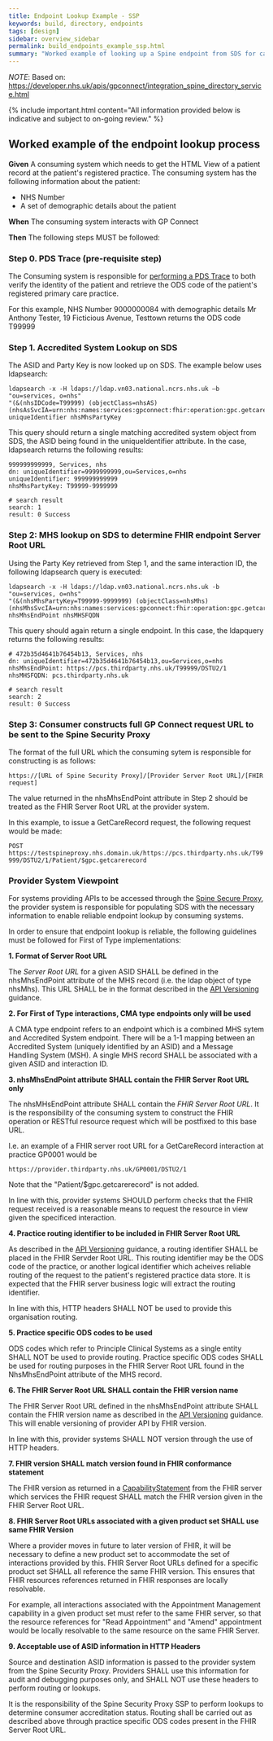 ```yaml
---
title: Endpoint Lookup Example - SSP
keywords: build, directory, endpoints
tags: [design]
sidebar: overview_sidebar
permalink: build_endpoints_example_ssp.html
summary: "Worked example of looking up a Spine endpoint from SDS for calls brokered through SSP"
---
```


*NOTE*: Based on: https://developer.nhs.uk/apis/gpconnect/integration_spine_directory_service.html

{% include important.html content="All information provided below is indicative and subject to on-going review." %}

## Worked example of the endpoint lookup process ##

**Given**
A consuming system which needs to get the HTML View of a patient record at the patient's registered practice. The consuming system has the following information about the patient:
- NHS Number
- A set of demographic details about the patient

**When**
The consuming system interacts with GP Connect

**Then** 
The following steps MUST be followed:


### Step 0. PDS Trace (pre-requisite step)

The Consuming system is responsible for [performing a PDS Trace](integration_personal_demographic_service.html) to both verify the identity of the patient and retrieve the ODS code of the patient's registered primary care practice. 

For this example, NHS Number 9000000084 with demographic details Mr Anthony Tester, 19 Ficticious Avenue, Testtown returns the ODS code T99999


### Step 1. Accredited System Lookup on SDS

The ASID and Party Key is now looked up on SDS. The example below uses ldapsearch:
	
	ldapsearch -x -H ldaps://ldap.vn03.national.ncrs.nhs.uk –b "ou=services, o=nhs" 
	"(&(nhsIDCode=T99999) (objectClass=nhsAS)(nhsAsSvcIA=urn:nhs:names:services:gpconnect:fhir:operation:gpc.getcarerecord))" 
	uniqueIdentifier nhsMhsPartyKey
	
This query should return a single matching accredited system object from SDS, the ASID being found in the uniqueIdentifier attribute. In the case, ldapsearch returns the following results:


	999999999999, Services, nhs
	dn: uniqueIdentifier=9999999999,ou=Services,o=nhs
	uniqueIdentifier: 999999999999
	nhsMhsPartyKey: T99999-9999999

	# search result
	search: 1
	result: 0 Success

	
### Step 2: MHS lookup on SDS to determine FHIR endpoint Server Root URL

Using the Party Key retrieved from Step 1, and the same interaction ID, the following ldapsearch query is executed:

	ldapsearch -x -H ldaps://ldap.vn03.national.ncrs.nhs.uk -b "ou=services, o=nhs" 
	"(&(nhsMhsPartyKey=T99999-9999999) (objectClass=nhsMhs) (nhsMhsSvcIA=urn:nhs:names:services:gpconnect:fhir:operation:gpc.getcarerecord))" 
	nhsMhsEndPoint nhsMHSFQDN
	

This query should again return a single endpoint. In this case, the ldapquery returns the following results:

	# 472b35d4641b76454b13, Services, nhs
	dn: uniqueIdentifier=472b35d4641b76454b13,ou=Services,o=nhs
	nhsMhsEndPoint: https://pcs.thirdparty.nhs.uk/T99999/DSTU2/1
	nhsMHSFQDN: pcs.thirdparty.nhs.uk

	# search result
	search: 2
	result: 0 Success
	


### Step 3: Consumer constructs full GP Connect request URL to be sent to the Spine Security Proxy

The format of the full URL which the consuming sytem is responsible for constructing is as follows:

`https://[URL of Spine Security Proxy]/[Provider Server Root URL]/[FHIR request]`

The value returned in the nhsMhsEndPoint attribute in Step 2 should be treated as the FHIR Server Root URL at the provider system.

In this example, to issue a GetCareRecord request, the following request would be made:

`POST https://testspineproxy.nhs.domain.uk/https://pcs.thirdparty.nhs.uk/T99999/DSTU2/1/Patient/$gpc.getcarerecord`



### Provider System Viewpoint ###

For systems providing APIs to be accessed through the [Spine Secure Proxy](ssp_overview.html), the provider system is responsible for populating SDS with the necessary information to enable reliable endpoint lookup by consuming systems.

In order to ensure that endpoint lookup is reliable, the following guidelines must be followed for First of Type implementations:

**1. Format of Server Root URL**

The *Server Root URL* for a given ASID SHALL be defined in the nhsMhsEndPoint attribute of the MHS record (i.e. the ldap object of type nhsMhs). This URL SHALL be in the format described in the [API Versioning](development_general_api_guidance.html#fhir-api-versioning) guidance.


**2. For First of Type interactions, CMA type endpoints only will be used**

A CMA type endpoint refers to an endpoint which is a combined MHS sytem and Accredited System endpoint. There will be a 1-1 mapping between an Accredited System (uniquely identified by an ASID) and a Message Handling System (MSH). A single MHS record SHALL be associated with a given ASID and interaction ID.

**3. nhsMhsEndPoint attribute SHALL contain the FHIR Server Root URL only**

The nhsMHsEndPoint attribute SHALL contain the *FHIR Server Root URL*. It is the responsibility of the consuming system to construct the FHIR operation or RESTful resource request which will be postfixed to this base URL.

I.e. an example of a FHIR server root URL for a GetCareRecord interaction at practice GP0001 would be

`https://provider.thirdparty.nhs.uk/GP0001/DSTU2/1`

Note that the "Patient/$gpc.getcarerecord" is not added.

In line with this, provider systems SHOULD perform checks that the FHIR request received is a reasonable means to request the resource in view given the specificed interaction. 


**4. Practice routing identifier to be included in FHIR Server Root URL**

As described in the [API Versioning](development_general_api_guidance.html#fhir-api-versioning) guidance, a routing identifier SHALL be placed in the FHIR Servder Root URL. This routing identifier may be the ODS code of the practice, or another logical identifier which acheives reliable routing of the request to the patient's registered practice data store. It is expected that the FHIR server business logic will extract the routing identifier.

In line with this, HTTP headers SHALL NOT be used to provide this organisation routing.

**5. Practice specific ODS codes to be used**

ODS codes which refer to Principle Clinical Systems as a single entity SHALL NOT be used to provide routing. Practice specific ODS codes SHALL be used for routing purposes in the FHIR Server Root URL found in the NhsMhsEndPoint attribute of the MHS record.


**6. The FHIR Server Root URL SHALL contain the FHIR version name**

The FHIR Server Root URL defined in the nhsMhsEndPoint attribute SHALL contain the FHIR version name as described in the [API Versioning](development_general_api_guidance.html#fhir-api-versioning) guidance. This will enable versioning of provider API by FHIR version. 

In line with this, provider systems SHALL NOT version through the use of HTTP headers.


**7. FHIR version SHALL match version found in FHIR conformance statement**

The FHIR version as returned in a [CapabilityStatement](foundations_use_case_get_the_fhir_capability_statement.html) from the FHIR server which services the FHIR request SHALL match the FHIR version given in the FHIR Server Root URL.

**8. FHIR Server Root URLs associated with a given product set SHALL use same FHIR Version**

Where a provider moves in future to later version of FHIR, it will be necessary to define a new product set to accommodate the set of interactions provided by this. FHIR Server Root URLs defined for a specific product set SHALL all reference the same FHIR version. This ensures that FHIR resources references returned in FHIR responses are locally resolvable. 

For example, all interactions associated with the Appointment Management capability in a given product set must refer to the same FHIR server, so that the resource references for "Read Appointment" and "Amend" appointment would be locally resolvable to the same resource on the same FHIR Server. 


**9. Acceptable use of ASID information in HTTP Headers**

Source and destination ASID information is passed to the provider system from the Spine Security Proxy. Providers SHALL use this information for audit and debugging purposes only, and SHALL NOT use these headers to perform routing or lookups. 

It is the responsibility of the Spine Security Proxy SSP to perform lookups to determine consumer accreditation status. Routing shall be carried out as described above through practice specific ODS codes present in the FHIR Server Root URL. 




